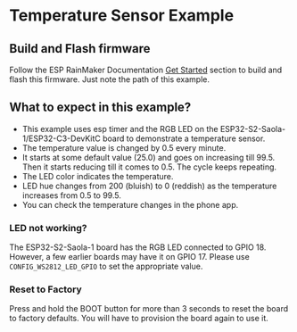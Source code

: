 # Temperature Sensor Example

## Build and Flash firmware

Follow the ESP RainMaker Documentation [Get Started](https://rainmaker.espressif.com/docs/get-started.html) section to build and flash this firmware. Just note the path of this example.

## What to expect in this example?

- This example uses esp timer and the RGB LED on the ESP32-S2-Saola-1/ESP32-C3-DevKitC board to demonstrate a temperature sensor.
- The temperature value is changed by 0.5 every minute.
- It starts at some default value (25.0) and goes on increasing till 99.5. Then it starts reducing till it comes to 0.5. The cycle keeps repeating.
- The LED color indicates the temperature.
- LED hue changes from 200 (bluish) to 0 (reddish) as the temperature increases from 0.5 to 99.5.
- You can check the temperature changes in the phone app.

### LED not working?

The ESP32-S2-Saola-1 board has the RGB LED connected to GPIO 18. However, a few earlier boards may have it on GPIO 17. Please use `CONFIG_WS2812_LED_GPIO` to set the appropriate value.

### Reset to Factory

Press and hold the BOOT button for more than 3 seconds to reset the board to factory defaults. You will have to provision the board again to use it.

